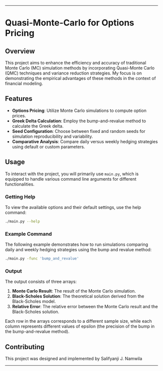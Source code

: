  ---
# Quasi-Monte-Carlo for Options Pricing

## Overview
This project aims to enhance the efficiency and accuracy of traditional Monte Carlo (MC) simulation methods by incorporating Quasi-Monte Carlo (QMC) techniques and variance reduction strategies. My focus is on demonstrating the empirical advantages of these methods in the context of financial modeling.

## Features
- **Options Pricing**: Utilize Monte Carlo simulations to compute option prices.
- **Greek Delta Calculation**: Employ the bump-and-revalue method to calculate the Greek delta.
- **Seed Configuration**: Choose between fixed and random seeds for simulation reproducibility and variability.
- **Comparative Analysis**: Compare daily versus weekly hedging strategies using default or custom parameters.

## Usage
To interact with the project, you will primarily use `main.py`, which is equipped to handle various command line arguments for different functionalities.

### Getting Help
To view the available options and their default settings, use the help command:
```bash
./main.py --help
```

### Example Command
The following example demonstrates how to run simulations comparing daily and weekly hedging strategies using the bump and revalue method:
```bash
./main.py -func 'bump_and_revalue'
```

### Output
The output consists of three arrays:
1. **Monte Carlo Result**: The result of the Monte Carlo simulation.
2. **Black-Scholes Solution**: The theoretical solution derived from the Black-Scholes model.
3. **Relative Error**: The relative error between the Monte Carlo result and the Black-Scholes solution.

Each row in the arrays corresponds to a different sample size, while each column represents different values of epsilon (the precision of the bump in the bump-and-revalue method).

## Contributing
This project  was designed and implemented  by Salifyanji J. Namwila

---

